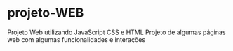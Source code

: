 # projeto-WEB
Projeto Web utilizando JavaScript CSS e HTML
Projeto de algumas páginas web com algumas funcionalidades e interações
